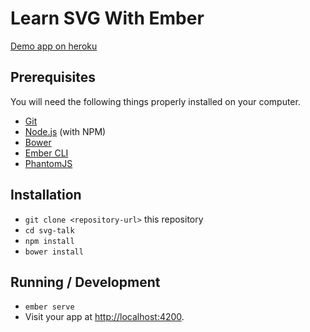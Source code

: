 # Learn SVG With Ember

[Demo app on heroku](svg-talk.herokuapp.com)

## Prerequisites

You will need the following things properly installed on your computer.

* [Git](https://git-scm.com/)
* [Node.js](https://nodejs.org/) (with NPM)
* [Bower](https://bower.io/)
* [Ember CLI](https://ember-cli.com/)
* [PhantomJS](http://phantomjs.org/)

## Installation

* `git clone <repository-url>` this repository
* `cd svg-talk`
* `npm install`
* `bower install`

## Running / Development

* `ember serve`
* Visit your app at [http://localhost:4200](http://localhost:4200).
